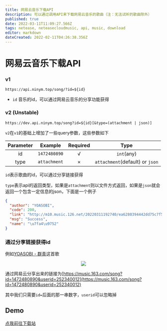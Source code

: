 ```yaml
---
title: 网易云音乐下载API
description: 可以通过调用API来下载网易云音乐的歌曲（注：无法试听的歌曲除外）
published: true
date: 2022-03-11T11:09:27.566Z
tags: netease, neteasecloudmusic, api, music, download
editor: markdown
dateCreated: 2022-02-11T04:26:38.356Z
---
```


# 网易云音乐下载API

### v1

`https://api.ninym.top/song/?id=${id}`

- `id` 音乐的id，可以通过网易云音乐的分享功能获得

### v2 (Unstable)

`https://dev.api.ninym.top/song?id=${id}[&type=(attachment | json)]`

`v2`在`v1`的基础上增加了一些query参数，这些参数如下

| Parameter | Example | Required | Type |
|:--:|:--:|:--:|:--:|
| id | `1472480890` | √ | `int`(any) |
| type | `attachment` | × |	`attachment`(default) or `json` |

`id`表示歌曲的id，可以通过分享链接获得

`type`表示api的返回类型，如果是`attachment`则以文件方式返回，如果是`json`就会返回一个包含一定信息的json，下面是一个例子

```json
{
  "author": "YOASOBI", 
  "code": 200, 
  "link": "http://m10.music.126.net/20220311192740/ea6280394442dd75c7f54ab34955bf4a/ymusic/obj/w5zDlMODwrDDiGjCn8Ky/3695407857/774f/d95c/a844/40a2fce4c5077965a13c50d212f1a96a.mp3", 
  "msg": "Success", 
  "name": "\u7fa4\u9752"
}
```

### 通过分享链接获得id

例如[YOASOBI - 群青](https://music.163.com/song?id=1472480890&userid=252340012)这首歌

<div align='center'>
<img src='https://user-images.githubusercontent.com/28426291/153539463-24515417-4eb9-48b0-8c82-130649e40a9b.png' desc='获得网易云分享链接' />
</div>

通过网易云分享出来的链接为[https://music.163.com/song?id=1472480890&userid=252340012](https://music.163.com/song?id=1472480890&userid=252340012)

其中我们只需要`id=`后面的那一串数字，`userid`可以忽略掉



## Demo

[点我前往下载站](https://music.ninym.top)